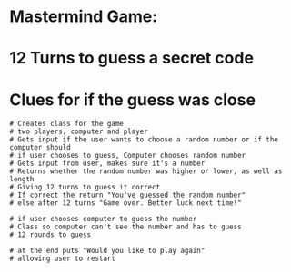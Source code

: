 # Mastermind Game:
  # 12 Turns to guess a secret code
  # Clues for if the guess was close



    # Creates class for the game
    # two players, computer and player
    # Gets input if the user wants to choose a random number or if the computer should
    # if user chooses to guess, Computer chooses random number
    # Gets input from user, makes sure it's a number
    # Returns whether the random number was higher or lower, as well as length
    # Giving 12 turns to guess it correct
    # If correct the return "You've guessed the random number"
    # else after 12 turns "Game over. Better luck next time!"

    # if user chooses computer to guess the number
    # Class so computer can't see the number and has to guess
    # 12 rounds to guess

    # at the end puts "Would you like to play again"
    # allowing user to restart
